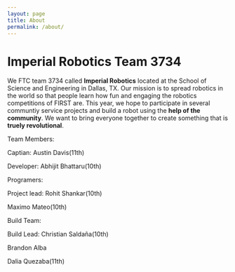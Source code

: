 ```yaml
---
layout: page
title: About
permalink: /about/
---
```

# Imperial Robotics Team 3734

We FTC team 3734 called **Imperial Robotics** located at the School of Science and Engineering in Dallas, TX. Our mission is to 
spread robotics in the world so that people learn how fun and engaging the robotics competitions of FIRST are. This year,
we hope to participate in several communtiy service projects and build a robot using the **help of the community**. We
want to bring everyone together to create something that is **truely revolutional**.

Team Members:


Captian: Austin Davis(11th)


Developer: Abhijit Bhattaru(10th)


Programers:

Project lead: Rohit Shankar(10th)

Maximo Mateo(10th)


Build Team:

Build Lead: Christian Saldaña(10th)

Brandon Alba

Dalia Quezaba(11th)
